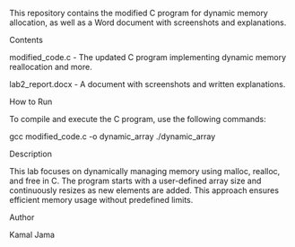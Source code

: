 This repository contains the modified C program for dynamic memory allocation, as well as a Word document with screenshots and explanations.

Contents

modified_code.c - The updated C program implementing dynamic memory reallocation and more.

lab2_report.docx - A document with screenshots and written explanations.

How to Run

To compile and execute the C program, use the following commands:

gcc modified_code.c -o dynamic_array
./dynamic_array

Description

This lab focuses on dynamically managing memory using malloc, realloc, and free in C. The program starts with a user-defined array size and continuously resizes as new elements are added. This approach ensures efficient memory usage without predefined limits.

Author

Kamal Jama
